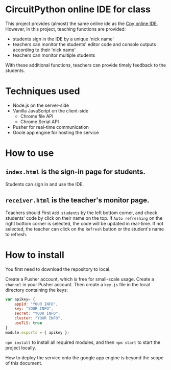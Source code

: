 # CircuitPython online IDE for class

This project provides (almost) the same online ide as the [Cpy online IDE](https://github.com/urfdvw/CircuitPython-online-IDE).
However, in this project, teaching functions are provided:
- students sign in the IDE by a unique 'nick name'
- teachers can monitor the students' editor code and console outputs according to their 'nick name'
- teachers can monitor multiple students

With these additional functions, teachers can provide timely feedback to the students.

# Techniques used
- Node.js on the server-side
- Vanilla JavaScript on the client-side
    - Chrome file API
    - Chrome Serial API
- Pusher for real-time communication
- Goole app engine for hosting the service

# How to use

## `index.html` is the sign-in page for students.

Students can sign in and use the IDE.

## `receiver.html` is the teacher's monitor page.

Teachers should First `Add students` by the left bottom corner,
and check students' code by click on their name on the top.
If `Auto refreshing` on the right bottom corner is selected,
the code will be updated in real-time.
If not selected, 
the teacher can click on the `Refresh` button or the student's name to refresh.

# How to install
You first need to download the repository to local.

Create a Pusher account, 
which is free for small-scale usage. 
Create a `channel` in your Pusher account. 
Then create a `key.js` file in the local directory containing the keys:
```javascript
var apikey= {
    appId: "YOUR INFO",
    key: "YOUR INFO",
    secret: "YOUR INFO",
    cluster: "YOUR INFO",
    useTLS: true
}
module.exports = { apikey };
```

`npm install` to install all required modules, 
and then `npm start` to start the project locally.

How to deploy the service onto the google app engine is beyond the scope of this document.
